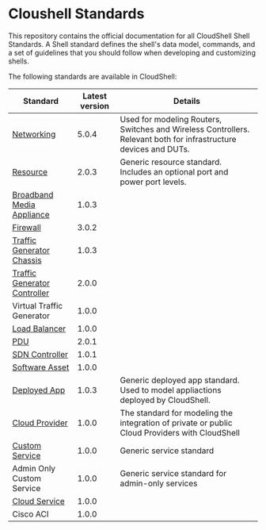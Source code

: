 # Cloushell Standards

This repository contains the official documentation for all CloudShell Shell Standards. A Shell standard defines the shell's data model, commands, and a set of guidelines that you should follow when developing and customizing shells.

The following standards are available in CloudShell:

Standard | Latest version | Details
--- | --- | ---
[Networking](Documentation/networking_standard.md) | 5.0.4 | Used for modeling Routers, Switches and Wireless Controllers. Relevant both for infrastructure devices and DUTs.
[Resource](Documentation/shell_resource_standard.md) | 2.0.3 | Generic resource standard. Includes an optional port and power port levels.
[Broadband Media Appliance](Documentation/Broadband%20Media%20Appliance%20Shell%20Standard.md) | 1.0.3 | 
[Firewall](Documentation/firewall_standard.md) | 3.0.2 |
[Traffic Generator Chassis](Documentation/Traffic%20Generator%20Chassis%20Standard.md) | 1.0.3 |
[Traffic Generator Controller](Documentation/Traffic%20Generator%20Controller%20Shell%20Standard.md) | 2.0.0 | 
Virtual Traffic Generator | 1.0.0 |
[Load Balancer](Documentation/Load%20Balancer%20Shell%20Standard.md) | 1.0.0 |
[PDU](Documentation/pdu_standard.md) | 2.0.1 | 
[SDN Controller](Documentation/SDN_controller_standard.md) | 1.0.1 |
[Software Asset](Documentation/Software%20Asset%20Shell%20Standard.md) | 1.0.0 | 
[Deployed App](Documentation/deployed_app_standard.md) | 1.0.3 | Generic deployed app standard. Used to model appliactions deployed by CloudShell.
[Cloud Provider](Documentation/cloud_provider_standard.md) | 1.0.0 | The standard for modeling the integration of private or public Cloud Providers with CloudShell
[Custom Service](Documentation/Custom%20Service%20Shell%20Standard.md) | 1.0.0 | Generic service standard
Admin Only Custom Service | 1.0.0 | Generic service standard for admin-only services
[Cloud Service](Cloud%20Service%20Shell%20Standard.md) | 1.0.0 |
Cisco ACI | 1.0.0 |
